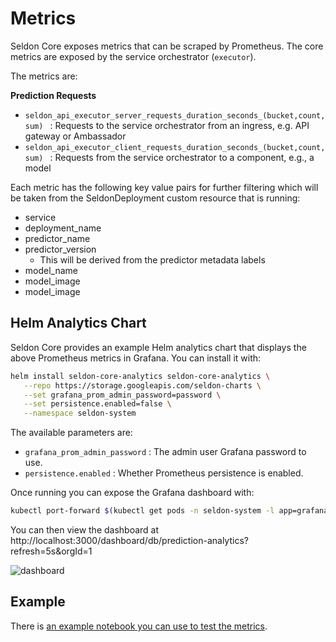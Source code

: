 # Metrics

Seldon Core exposes metrics that can be scraped by Prometheus. The core metrics are exposed by the service orchestrator (```executor```).

The metrics are:

**Prediction Requests**

 * ```seldon_api_executor_server_requests_duration_seconds_(bucket,count,sum) ``` : Requests to the service orchestrator from an ingress, e.g. API gateway or Ambassador
 * ```seldon_api_executor_client_requests_duration_seconds_(bucket,count,sum) ``` : Requests from the service orchestrator to a component, e.g., a model

Each metric has the following key value pairs for further filtering which will be taken from the SeldonDeployment custom resource that is running:

  * service
  * deployment_name
  * predictor_name
  * predictor_version
    * This will be derived from the predictor metadata labels
  * model_name
  * model_image
  * model_image


## Helm Analytics Chart

Seldon Core provides an example Helm analytics chart that displays the above Prometheus metrics in Grafana. You can install it with:

```bash
helm install seldon-core-analytics seldon-core-analytics \
   --repo https://storage.googleapis.com/seldon-charts \
   --set grafana_prom_admin_password=password \
   --set persistence.enabled=false \
   --namespace seldon-system
```

The available parameters are:

 * ```grafana_prom_admin_password``` : The admin user Grafana password to use.
 * ```persistence.enabled``` : Whether Prometheus persistence is enabled.

Once running you can expose the Grafana dashboard with:

```bash
kubectl port-forward $(kubectl get pods -n seldon-system -l app=grafana-prom-server -o jsonpath='{.items[0].metadata.name}') 3000:3000 -n seldon-system
```

You can then view the dashboard at http://localhost:3000/dashboard/db/prediction-analytics?refresh=5s&orgId=1

![dashboard](./dashboard.png)

## Example

There is [an example notebook you can use to test the metrics](../examples/metrics.html).

